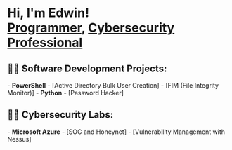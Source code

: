 <h1>Hi, I'm Edwin! <br/><a href="https://github.com/Edwinccn/">Programmer</a>, <a href="https://www.linkedin.com/in/edwin-c-2ab41a13/">Cybersecurity Professional</a>

<h2>👨‍💻 Software Development Projects:</h2>
- <b>PowerShell</b>
  - [Active Directory Bulk User Creation] 
  - [FIM (File Integrity Monitor)] 
- <b>Python</b>
  - [Password Hacker]

<h2>👨‍💻 Cybersecurity Labs: </h2>
- <b>Microsoft Azure</b>
  - [SOC and Honeynet] 
  - [Vulnerability Management with Nessus] 
